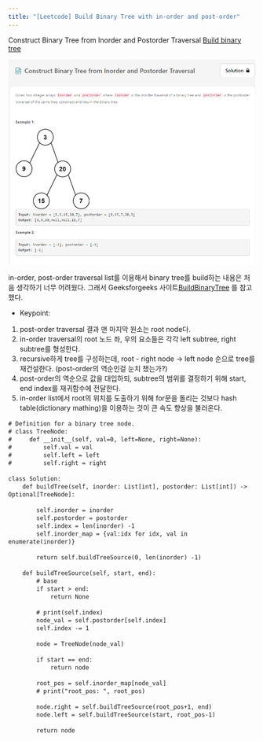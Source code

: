 ```yaml
---
title: "[Leetcode] Build Binary Tree with in-order and post-order"
---
```


Construct Binary Tree from Inorder and Postorder Traversal [Build binary tree](https://leetcode.com/explore/learn/card/data-structure-tree/133/conclusion/942/)

![Binary_Tree](/assets/images/Binary_Build.bmp)

in-order, post-order traversal list를 이용해서 binary tree를 build하는 내용은 처음 생각하기 너무 어려웠다. 그래서 Geeksforgeeks 사이트[BuildBinaryTree](https://www.geeksforgeeks.org/construct-a-binary-tree-from-postorder-and-inorder/) 를 참고했다.

* Keypoint:  
1) post-order traversal 결과 맨 마지막 원소는 root node다.  
2) in-order traversal의 root 노드 좌, 우의 요소들은 각각 left subtree, right subtree를 형성한다.  
3) recursive하게 tree를 구성하는데, root - right node -> left node 순으로 tree를 재건설한다. (post-order의 역순인걸 눈치 챘는가?)  
4) post-order의 역순으로 값을 대입하되, subtree의 범위를 결정하기 위해 start, end index를 재귀함수에 전달한다.  
5) in-order list에서 root의 위치를 도출하기 위해 for문을 돌리는 것보다 hash table(dictionary mathing)을 이용하는 것이 큰 속도 향상을 불러온다.


```
# Definition for a binary tree node.
# class TreeNode:
#     def __init__(self, val=0, left=None, right=None):
#         self.val = val
#         self.left = left
#         self.right = right

class Solution:
    def buildTree(self, inorder: List[int], postorder: List[int]) -> Optional[TreeNode]:

        self.inorder = inorder
        self.postorder = postorder
        self.index = len(inorder) -1
        self.inorder_map = {val:idx for idx, val in enumerate(inorder)}

        return self.buildTreeSource(0, len(inorder) -1)

    def buildTreeSource(self, start, end):
        # base
        if start > end:
            return None

        # print(self.index)
        node_val = self.postorder[self.index]
        self.index -= 1

        node = TreeNode(node_val)

        if start == end:
            return node

        root_pos = self.inorder_map[node_val]
        # print("root_pos: ", root_pos)

        node.right = self.buildTreeSource(root_pos+1, end)
        node.left = self.buildTreeSource(start, root_pos-1)

        return node


```
